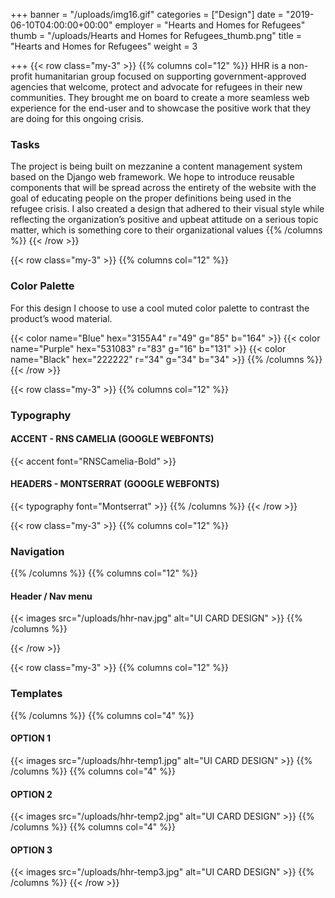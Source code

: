 +++
banner = "/uploads/img16.gif"
categories = ["Design"]
date = "2019-06-10T04:00:00+00:00"
employer = "Hearts and Homes for Refugees"
thumb = "/uploads/Hearts and Homes for Refugees_thumb.png"
title = "Hearts and Homes for Refugees"
weight = 3

+++
{{< row class="my-3" >}}
{{% columns col="12" %}}
HHR is a non-profit humanitarian group focused on supporting government-approved agencies that welcome, protect and advocate for refugees in their new communities. They brought me on board to create a more seamless web experience for the end-user and to showcase the positive work that they are doing for this ongoing crisis.

### Tasks

The project is being built on mezzanine a content management system based on the Django web framework. We hope to introduce reusable components that will be spread across the entirety of the website with the goal of educating people on the proper definitions being used in the refugee crisis. I also created a design that adhered to their visual style while reflecting the organization’s positive and upbeat attitude on a serious topic matter, which is something core to their organizational values
{{% /columns %}}
{{< /row >}}

<!-- New Section -->

{{< row class="my-3" >}}
{{% columns col="12" %}}

### Color Palette

For this design I choose to use a cool muted color palette to contrast the product’s wood material.

{{< color name="Blue" hex="3155A4" r="49" g="85" b="164" >}}
{{< color name="Purple" hex="531083" r="83" g="16" b="131" >}}
{{< color name="Black" hex="222222" r="34" g="34" b="34" >}}
{{% /columns %}}
{{< /row >}}

<!-- New Section -->

{{< row class="my-3" >}}
{{% columns col="12" %}}

### Typography

#### ACCENT - RNS CAMELIA (GOOGLE WEBFONTS)

{{< accent font="RNSCamelia-Bold" >}}

#### HEADERS - MONTSERRAT (GOOGLE WEBFONTS)

{{< typography font="Montserrat" >}}
{{% /columns %}}
{{< /row >}}

<!-- New Section -->

{{< row class="my-3" >}}
{{% columns col="12" %}}

### Navigation

{{% /columns %}}
{{% columns col="12" %}}

#### Header / Nav menu

{{< images src="/uploads/hhr-nav.jpg" alt="UI CARD DESIGN" >}}
{{% /columns %}}

{{< /row >}}

<!-- New Section -->

{{< row class="my-3" >}}
{{% columns col="12" %}}

### Templates

{{% /columns %}}
{{% columns col="4" %}}

#### OPTION 1

{{< images src="/uploads/hhr-temp1.jpg" alt="UI CARD DESIGN" >}}
{{% /columns %}}
{{% columns col="4" %}}

#### OPTION 2

{{< images src="/uploads/hhr-temp2.jpg" alt="UI CARD DESIGN" >}}
{{% /columns %}}
{{% columns col="4" %}}

#### OPTION 3

{{< images src="/uploads/hhr-temp3.jpg" alt="UI CARD DESIGN" >}}
{{% /columns %}}
{{< /row >}}